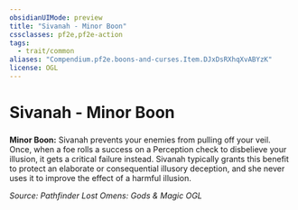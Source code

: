 ```yaml
---
obsidianUIMode: preview
title: "Sivanah - Minor Boon"
cssclasses: pf2e,pf2e-action
tags:
  - trait/common
aliases: "Compendium.pf2e.boons-and-curses.Item.DJxDsRXhqXvABYzK"
license: OGL
---
```

# Sivanah - Minor Boon

### 






**Minor Boon:** Sivanah prevents your enemies from pulling off your veil. Once, when a foe rolls a success on a Perception check to disbelieve your illusion, it gets a critical failure instead. Sivanah typically grants this benefit to protect an elaborate or consequential illusory deception, and she never uses it to improve the effect of a harmful illusion.

*Source: Pathfinder Lost Omens: Gods & Magic*
*OGL*